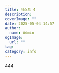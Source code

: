 ```yaml
---
title: 테스트 4
description: 
coverImage: ""
date: 2025-05-04 14:57
author:
  name: Admin
ogImage:
  url: ""
tag: 
category: info
---
```


444